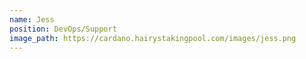 ```yaml
---
name: Jess
position: DevOps/Support
image_path: https://cardano.hairystakingpool.com/images/jess.png
---
```

